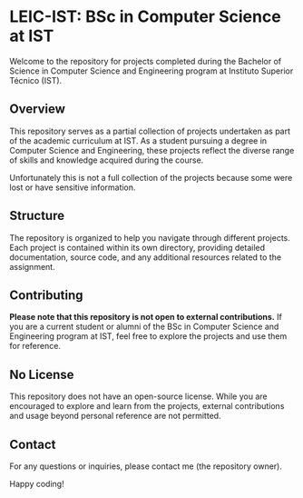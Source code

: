 # LEIC-IST: BSc in Computer Science at IST

Welcome to the repository for projects completed during the Bachelor of Science in Computer Science and Engineering program at Instituto Superior Técnico (IST).

## Overview

This repository serves as a partial collection of projects undertaken as part of the academic curriculum at IST. As a student pursuing a degree in Computer Science and Engineering, these projects reflect the diverse range of skills and knowledge acquired during the course.

Unfortunately this is not a full collection of the projects because some were lost or have sensitive information.

## Structure

The repository is organized to help you navigate through different projects. Each project is contained within its own directory, providing detailed documentation, source code, and any additional resources related to the assignment.

## Contributing

**Please note that this repository is not open to external contributions.** If you are a current student or alumni of the BSc in Computer Science and Engineering program at IST, feel free to explore the projects and use them for reference.

## No License

This repository does not have an open-source license. While you are encouraged to explore and learn from the projects, external contributions and usage beyond personal reference are not permitted.

## Contact

For any questions or inquiries, please contact me (the repository owner).

Happy coding!
